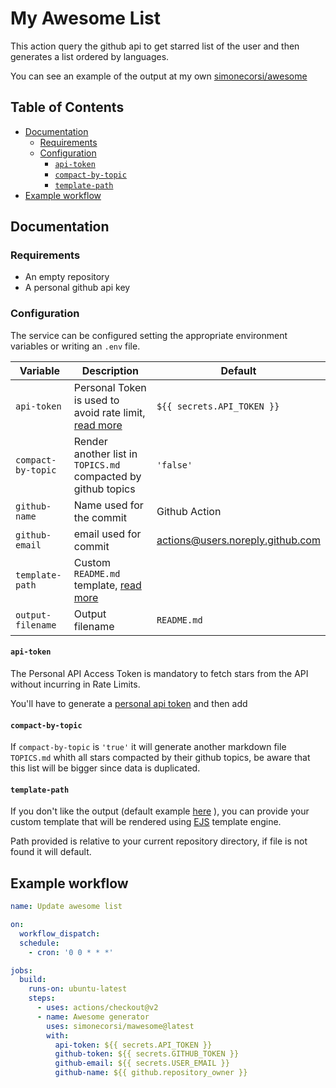 # My Awesome List

This action query the github api to get starred list of the user and then generates a list ordered by languages.

You can see an example of the output at my own [simonecorsi/awesome](https://github.com/simonecorsi/awesome)

## Table of Contents

<!-- toc -->

- [Documentation](#documentation)
  - [Requirements](#requirements)
  - [Configuration](#configuration)
    - [`api-token`](#api-token)
    - [`compact-by-topic`](#compact-by-topic)
    - [`template-path`](#template-path)
- [Example workflow](#example-workflow)

<!-- tocstop -->

## Documentation

### Requirements

- An empty repository
- A personal github api key

### Configuration

The service can be configured setting the appropriate environment variables or writing an `.env` file.

| Variable           | Description                                                         | Default                          |
| ------------------ | ------------------------------------------------------------------- | -------------------------------- |
| `api-token`        | Personal Token is used to avoid rate limit, [read more](#api-token) | `${{ secrets.API_TOKEN }}`       |
| `compact-by-topic` | Render another list in `TOPICS.md` compacted by github topics       | `'false'`                        |
| `github-name`      | Name used for the commit                                            | Github Action                    |
| `github-email`     | email used for commit                                               | actions@users.noreply.github.com |
| `template-path`    | Custom `README.md` template, [read more](#template-path)            |
| `output-filename`  | Output filename                                                     | `README.md`                      |

#### `api-token`

The Personal API Access Token is mandatory to fetch stars from the API without incurring in Rate Limits.

You'll have to generate a [personal api token](https://github.com/settings/tokens/new) and then add

#### `compact-by-topic`

If `compact-by-topic` is `'true'` it will generate another markdown file `TOPICS.md` whith all stars compacted by their github topics, be aware that this list will be bigger since data is duplicated.

#### `template-path`

If you don't like the output (default example [here](./TEMPLATE.ejs) ), you can provide your custom template that will be rendered using [EJS](https://ejs.co/) template engine.

Path provided is relative to your current repository directory, if file is not found it will default.

## Example workflow

```yml
name: Update awesome list

on:
  workflow_dispatch:
  schedule:
    - cron: '0 0 * * *'

jobs:
  build:
    runs-on: ubuntu-latest
    steps:
      - uses: actions/checkout@v2
      - name: Awesome generator
        uses: simonecorsi/mawesome@latest
        with:
          api-token: ${{ secrets.API_TOKEN }}
          github-token: ${{ secrets.GITHUB_TOKEN }}
          github-email: ${{ secrets.USER_EMAIL }}
          github-name: ${{ github.repository_owner }}
```

